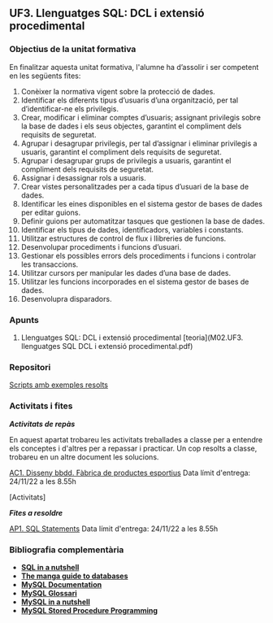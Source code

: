 ## UF3. Llenguatges SQL: DCL i extensió procedimental

### Objectius de la unitat formativa

En finalitzar aquesta unitat formativa, l'alumne ha d’assolir i ser competent en les següents fites:
1. Conèixer la normativa vigent sobre la protecció de dades.
2. Identificar els diferents tipus d’usuaris d’una organització, per tal d’identificar-ne els privilegis.
3. Crear, modificar i eliminar comptes d’usuaris; assignant privilegis sobre la base de dades i els seus objectes,
garantint el compliment dels requisits de seguretat.
4. Agrupar i desagrupar privilegis, per tal d’assignar i eliminar privilegis a usuaris, garantint el compliment dels
requisits de seguretat.
5. Agrupar i desagrupar grups de privilegis a usuaris, garantint el compliment dels requisits de seguretat.
6. Assignar i desassignar rols a usuaris.
7. Crear vistes personalitzades per a cada tipus d’usuari de la base de dades.
8. Identificar les eines disponibles en el sistema gestor de bases de dades per editar guions.
9. Definir guions per automatitzar tasques que gestionen la base de dades.
10. Identificar els tipus de dades, identificadors, variables i constants.
11. Utilitzar estructures de control de flux i llibreries de funcions.
12. Desenvolupar procediments i funcions d’usuari.
13. Gestionar els possibles errors dels procediments i funcions i controlar les transaccions.
14. Utilitzar cursors per manipular les dades d’una base de dades.
15. Utilitzar les funcions incorporades en el sistema gestor de bases de dades.
16. Desenvolupra disparadors.

### Apunts

1. Llenguatges SQL: DCL i extensió procedimental [teoria](M02.UF3. llenguatges SQL DCL i extensió procedimental.pdf)

### Repositori

[Scripts amb exemples resolts](https://github.com/mvmlabs/bbdd/tree/main/UF3/Exemples)

### Activitats i fites

**_Activitats de repàs_**

En aquest apartat trobareu les activitats treballades a classe per a entendre els conceptes i d'altres per a repassar i practicar. Un cop resolts a classe, trobareu en un altre document les solucions.

[AC1. Disseny bbdd. Fàbrica de productes esportius](https://forms.gle/PtsBxjZn7Wg8jKE37) Data límit d'entrega: 24/11/22 a les 8.55h

[Activitats]

**_Fites a resoldre_**

[AP1. SQL Statements](https://docs.google.com/document/d/1FedVFjiB6tb2YbW8O6nZrAF8F5LQYwBk93GgHX4KFS0/edit?usp=sharing) Data límit d'entrega: 24/11/22 a les 8.55h

### Bibliografia complementària

- [**SQL in a nutshell**](https://www.oreilly.com/library/view/sql-in-a/9781492088851/)
- [**The manga guide to databases**](https://www.amazon.es/Manga-Guide-Databases-Mana-Takahashi/dp/1593271905)
- [**MySQL Documentation**](https://dev.mysql.com/doc/refman/8.0/en/)
- [**MySQL Glossari**](https://dev.mysql.com/doc/refman/8.0/en/glossary.html)
- [**MySQL in a nutshell**](https://www.oreilly.com/library/view/mysql-in-a/9780596514334/)
- [**MySQL Stored Procedure Programming**](https://www.oreilly.com/library/view/mysql-stored-procedure/0596100892/)